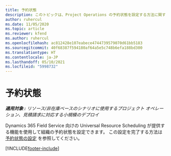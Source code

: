 ```yaml
---
title: 予約状態
description: このトピックは、Project Operations の予約状態を設定する方法に関する情報へのリンクを提供します。
author: ruhercul
ms.date: 11/05/2020
ms.topic: article
ms.reviewer: kfend
ms.author: ruhercul
ms.openlocfilehash: ac812428e107eabece4744739579070d61bb5183
ms.sourcegitcommit: 40f68387f594180af64a5e5c748b6efa188bd300
ms.translationtype: HT
ms.contentlocale: ja-JP
ms.lasthandoff: 05/10/2021
ms.locfileid: "5998732"
---
```

# <a name="booking-statuses"></a>予約状態

_**適用対象 :** リソース/非在庫ベースのシナリオに使用するプロジェクト オペレーション、見積請求に対応する小規模のデプロイ_

Dynamics 365 Field Service 向けの Universal Resource Scheduling が提供する機能を使用して組織の予約状態を設定できます。 この設定を完了する方法は [予約状態の設定](/dynamics365/field-service/set-up-booking-statuses) を参照してください。


[!INCLUDE[footer-include](../includes/footer-banner.md)]